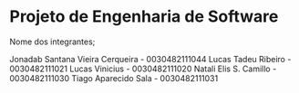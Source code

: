 # Projeto de Engenharia de Software

Nome dos integrantes; 

Jonadab Santana Vieira Cerqueira - 0030482111044
Lucas Tadeu Ribeiro - 0030482111021
Lucas Vinicius - 0030482111020
Natali Elis S. Camillo - 0030482111030
Tiago Aparecido Sala - 0030482111031
